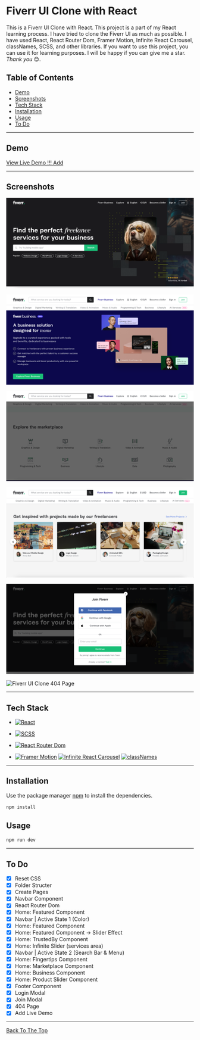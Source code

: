 # Fiverr UI Clone with React

This is a Fiverr UI Clone with React. This project is a part of my React learning process. I have tried to clone the Fiverr UI as much as possible. I have used React, React Router Dom, Framer Motion, Infinite React Carousel, classNames, SCSS, and other libraries. If you want to use this project, you can use it for learning purposes. I will be happy if you can give me a star. _Thank you_ 😊.

## Table of Contents

- [Demo](#demo)
- [Screenshots](#screenshots)
- [Tech Stack](#tech-stack)
- [Installation](#installation)
- [Usage](#usage)
- [To Do](#to-do)

---

## Demo

[View Live Demo !!! Add]()

---

## Screenshots

![Fiverr UI Clone Main](./readmeAssets/main.png)

![Fiverr UI Clone Homepage](./readmeAssets/homepage1.png)

![Fiverr UI Clone Homepage2](./readmeAssets/homepage2.png)

![Fiverr UI Clone Homepage3](./readmeAssets/homepage3.png)

![Fiverr UI Clone Homepage4](./readmeAssets/homepage4.png)

![Fiverr UI Clone 404 Page](./readmeAssets/404page.png)

---

## Tech Stack

- [![React](https://img.shields.io/badge/React-20232A?style=for-the-badge&logo=react&logoColor=61DAFB)](https://reactjs.org/)

- [![SCSS](https://img.shields.io/badge/SCSS-CC6699?style=for-the-badge&logo=sass&logoColor=white)](https://sass-lang.com/)

- [![React Router Dom](https://img.shields.io/badge/React_Router_Dom-CA4245?style=for-the-badge&logo=react-router&logoColor=white)](https://reactrouter.com/web/guides/quick-start)

- [![Framer Motion](https://img.shields.io/badge/Framer_Motion-0055FF?style=for-the-badge&logo=framer&logoColor=white)](https://www.framer.com/motion/) [![Infinite React Carousel](https://img.shields.io/badge/Infinite_React_Carousel-FFD500?style=for-the-badge&logo=react&logoColor=black)](https://www.npmjs.com/package/infinite-react-carousel)
  [![classNames](https://img.shields.io/badge/classNames-2B2B2B?style=for-the-badge&logo=classnames&logoColor=white)](https://www.npmjs.com/package/classnames)

---

## Installation

Use the package manager [npm](https://www.npmjs.com/) to install the dependencies.

```bash
npm install
```

## Usage

```bash
npm run dev
```

---

## To Do

- [x] Reset CSS
- [x] Folder Structer
- [x] Create Pages
- [x] Navbar Component
- [x] React Router Dom
- [x] Home: Featured Component
- [x] Navbar | Active State 1 (Color)
- [x] Home: Featured Component
- [x] Home: Featured Component -> Slider Effect
- [x] Home: TrustedBy Component
- [x] Home: Infinite Slider (services area)
- [x] Navbar | Active State 2 (Search Bar & Menu)
- [x] Home: Fingertips Component
- [x] Home: Marketplace Component
- [x] Home: Business Component
- [x] Home: Product Slider Component
- [x] Footer Component
- [x] Login Modal
- [x] Join Modal
- [x] 404 Page
- [x] Add Live Demo

---

[Back To The Top](#fiverr-ui-clone-with-react)
